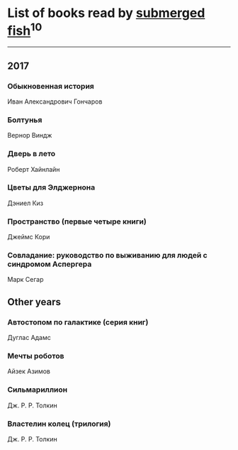 # List of books read by [submerged fish](http://openid.yandex.ru/submerged.in/)<sup>10</sup>
---

## 2017

### Обыкновенная история
Иван Александрович Гончаров


### Болтунья
Вернор Виндж


### Дверь в лето
Роберт Хайнлайн


### Цветы для Элджернона
Дэниел Киз


### Пространство (первые четыре книги)
Джеймс Кори


### Совладание: руководство по выживанию для людей с синдромом Аспергера
Марк Сегар



## Other years

### Автостопом по галактике (серия книг)
Дуглас Адамс


### Мечты роботов
Айзек Азимов


### Сильмариллион
Дж. Р. Р. Толкин


### Властелин колец (трилогия)
Дж. Р. Р. Толкин



